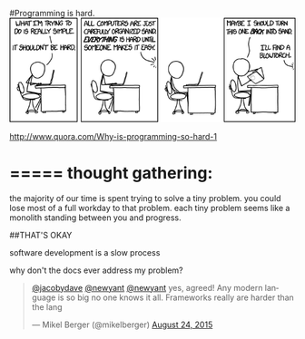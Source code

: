 #Programming is hard.
![](img/xkcd-1349-shouldnt_be_hard.png)

http://www.quora.com/Why-is-programming-so-hard-1

=====
thought gathering:
=====

the majority of our time is spent trying to solve a tiny problem.
you could lose most of a full workday to that problem.
each tiny problem seems like a monolith standing between you and progress.

##THAT'S OKAY

software development is a slow process

why don't the docs ever address my problem?

<blockquote class="twitter-tweet" lang="en"><p lang="en" dir="ltr"><a href="https://twitter.com/JacobyDave">@jacobydave</a> <a href="https://twitter.com/newyant">@newyant</a> <a href="https://twitter.com/newyant">@newyant</a> yes, agreed! Any modern language is so big no one knows it all. Frameworks really are harder than the lang</p>&mdash; Mikel Berger (@mikelberger) <a href="https://twitter.com/mikelberger/status/635871479339556864">August 24, 2015</a></blockquote>
<script async src="//platform.twitter.com/widgets.js" charset="utf-8"></script>
